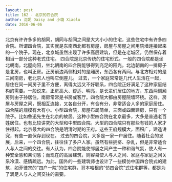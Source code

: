 ```yaml
---
layout: post
title: 162 - 北京的四合院
author: 沈妮 Daisy and 小璐 Xiaolu
date: 2016-06-06
---
```



北京有许许多多的胡同，胡同与胡同之间是大大小小的住宅，这些住宅中有许多四合院。所谓四合院，其实就是东南西北都有房屋，房屋与房屋之间用院墙连接起来的一个院子。现在，北京城虽然出现了许多高层建筑，但是在老城区，仍然保存着相当一部分这种老式住宅。
四合院是北京传统的住宅形式。一般的四合院都是坐北朝南。北屋向阳，坐北朝南的四合院能够得到充足的阳光。北边朝南的一排房子是北房，也叫正房。正房前边两侧相对的是厢房，东西各有两间。与北方相对的是三间南房，老北京人也叫它倒座儿。
过去，一个家庭常常是几代人生活在一起，居住在同一间房子里不方便，离得太远又不好联系，四合院正好满足了这种家庭结构的需要。一般说来，正房高大、舒适、明亮，是长辈们居住的地方，东西两侧厢房则由子孙居住，南房常常是书房或客厅。四合院大都由房屋院墙环绕。这样，房屋与房屋之间，既相互连接，又各自分开，有合有分，非常适合人多的家庭居住。
四合院的规模有大有小。小型四合院，房屋布局简单，三面或四面建房，只有一个院子。比如鲁迅先生在北京的故居。这种小型四合院在北京最多，大多是普通老百姓居住。也有比较讲究的大型和中型四合院。大型的四合院只有那些有钱的人家才住得起。北京最大的四合院是明清时期的王府。这些王府规模大，面积广，建造讲究，有些一直保存到现在。
过去的四合院，大多是一家一户居住。随着社会的发展，后来，一个四合院，往往住了多户人家。虽然有些拥挤、杂乱，但是非常适合人与人之间的交往。有人认为，四合院能使邻居之间产生一种和谐气氛，使人有一种安全感和亲切感；而现在的高层建筑，则容易使人与人之间、家庭与家庭之间关系冷漠、感情疏远。为此，国外的一些建筑师也设计了一些模仿中国四合院式的建筑，如菲律宾的“四户一院”的住宅群，哥本哈根的“仿四合院”式住宅群等，都是为了满足人与人之间交往的需要。
